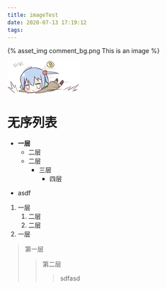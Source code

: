 ```yaml
---
title: imageTest
date: 2020-07-13 17:19:12
tags:
---
```


{% asset_img comment_bg.png This is an image %}

![avatar](imageTest/comment_bg.png)

# 无序列表 #

+ **一层**
	* 二层
	* 二层
		* 三层
			* 四层
- asdf
1. 一层
	1. 二层
	2. 二层
2. 一层

> 第一层
>> 第二层
>>>sdfasd